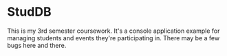 # StudDB
This is my 3rd semester coursework.
It's a console application example for managing students and events they're participating in.
There may be a few bugs here and there.
